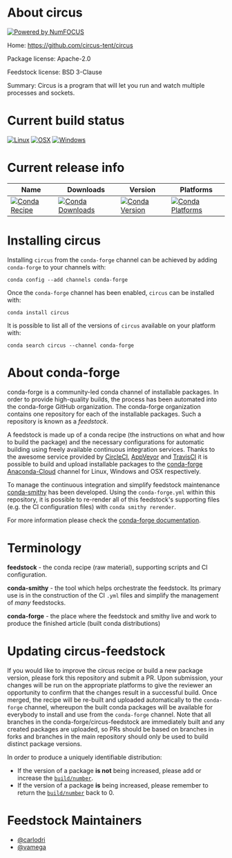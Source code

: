 About circus
============

[![Powered by NumFOCUS](https://img.shields.io/badge/powered%20by-NumFOCUS-orange.svg?style=flat&colorA=E1523D&colorB=007D8A)](http://numfocus.org)

Home: https://github.com/circus-tent/circus

Package license: Apache-2.0

Feedstock license: BSD 3-Clause

Summary: Circus is a program that will let you run and watch multiple processes and sockets.



Current build status
====================

[![Linux](https://img.shields.io/circleci/project/github/conda-forge/circus-feedstock/master.svg?label=Linux)](https://circleci.com/gh/conda-forge/circus-feedstock)
[![OSX](https://img.shields.io/travis/conda-forge/circus-feedstock/master.svg?label=macOS)](https://travis-ci.org/conda-forge/circus-feedstock)
[![Windows](https://img.shields.io/appveyor/ci/conda-forge/circus-feedstock/master.svg?label=Windows)](https://ci.appveyor.com/project/conda-forge/circus-feedstock/branch/master)

Current release info
====================

| Name | Downloads | Version | Platforms |
| --- | --- | --- | --- |
| [![Conda Recipe](https://img.shields.io/badge/recipe-circus-green.svg)](https://anaconda.org/conda-forge/circus) | [![Conda Downloads](https://img.shields.io/conda/dn/conda-forge/circus.svg)](https://anaconda.org/conda-forge/circus) | [![Conda Version](https://img.shields.io/conda/vn/conda-forge/circus.svg)](https://anaconda.org/conda-forge/circus) | [![Conda Platforms](https://img.shields.io/conda/pn/conda-forge/circus.svg)](https://anaconda.org/conda-forge/circus) |

Installing circus
=================

Installing `circus` from the `conda-forge` channel can be achieved by adding `conda-forge` to your channels with:

```
conda config --add channels conda-forge
```

Once the `conda-forge` channel has been enabled, `circus` can be installed with:

```
conda install circus
```

It is possible to list all of the versions of `circus` available on your platform with:

```
conda search circus --channel conda-forge
```


About conda-forge
=================

conda-forge is a community-led conda channel of installable packages.
In order to provide high-quality builds, the process has been automated into the
conda-forge GitHub organization. The conda-forge organization contains one repository
for each of the installable packages. Such a repository is known as a *feedstock*.

A feedstock is made up of a conda recipe (the instructions on what and how to build
the package) and the necessary configurations for automatic building using freely
available continuous integration services. Thanks to the awesome service provided by
[CircleCI](https://circleci.com/), [AppVeyor](https://www.appveyor.com/)
and [TravisCI](https://travis-ci.org/) it is possible to build and upload installable
packages to the [conda-forge](https://anaconda.org/conda-forge)
[Anaconda-Cloud](https://anaconda.org/) channel for Linux, Windows and OSX respectively.

To manage the continuous integration and simplify feedstock maintenance
[conda-smithy](https://github.com/conda-forge/conda-smithy) has been developed.
Using the ``conda-forge.yml`` within this repository, it is possible to re-render all of
this feedstock's supporting files (e.g. the CI configuration files) with ``conda smithy rerender``.

For more information please check the [conda-forge documentation](https://conda-forge.org/docs/).

Terminology
===========

**feedstock** - the conda recipe (raw material), supporting scripts and CI configuration.

**conda-smithy** - the tool which helps orchestrate the feedstock.
                   Its primary use is in the construction of the CI ``.yml`` files
                   and simplify the management of *many* feedstocks.

**conda-forge** - the place where the feedstock and smithy live and work to
                  produce the finished article (built conda distributions)


Updating circus-feedstock
=========================

If you would like to improve the circus recipe or build a new
package version, please fork this repository and submit a PR. Upon submission,
your changes will be run on the appropriate platforms to give the reviewer an
opportunity to confirm that the changes result in a successful build. Once
merged, the recipe will be re-built and uploaded automatically to the
`conda-forge` channel, whereupon the built conda packages will be available for
everybody to install and use from the `conda-forge` channel.
Note that all branches in the conda-forge/circus-feedstock are
immediately built and any created packages are uploaded, so PRs should be based
on branches in forks and branches in the main repository should only be used to
build distinct package versions.

In order to produce a uniquely identifiable distribution:
 * If the version of a package **is not** being increased, please add or increase
   the [``build/number``](https://conda.io/docs/user-guide/tasks/build-packages/define-metadata.html#build-number-and-string).
 * If the version of a package **is** being increased, please remember to return
   the [``build/number``](https://conda.io/docs/user-guide/tasks/build-packages/define-metadata.html#build-number-and-string)
   back to 0.

Feedstock Maintainers
=====================

* [@carlodri](https://github.com/carlodri/)
* [@vamega](https://github.com/vamega/)

